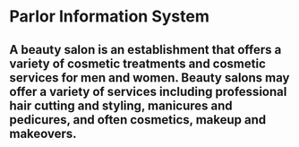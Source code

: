 # Parlor Information System

## A beauty salon is an establishment that offers a variety of cosmetic treatments and cosmetic services for men and women. Beauty salons may offer a variety of services including professional hair cutting and styling, manicures and pedicures, and often cosmetics, makeup and makeovers.
